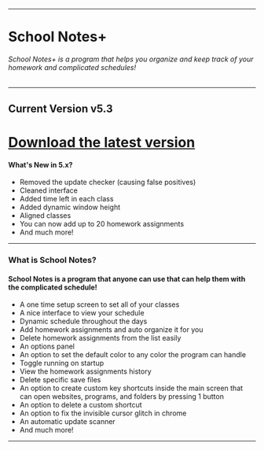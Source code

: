------------------------------------------------------------------------------
# School Notes+

###### School Notes+ is a program that helps you organize and keep track of your homework and complicated schedules!
--------------------------------------------------------------------------------------
## **Current Version v5.3**
# [Download the latest version](https://github.com/BatchSource/School-Notes/raw/master/School%20Notes%2B%20v5.3.exe)

#### What's New in 5.x?
- Removed the update checker (causing false positives)
- Cleaned interface
- Added time left in each class
- Added dynamic window height
- Aligned classes
- You can now add up to 20 homework assignments
- And much more!
--------------------------------

### What is School Notes?
#### School Notes is a program that anyone can use that can help them with the complicated schedule!
- A one time setup screen to set all of your classes
- A nice interface to view your schedule
- Dynamic schedule throughout the days
- Add homework assignments and auto organize it for you
- Delete homework assignments from the list easily
- An options panel
- An option to set the default color to any color the program can handle
- Toggle running on startup
- View the homework assignments history
- Delete specific save files
- An option to create custom key shortcuts inside the main screen that can open websites, programs, and folders by pressing 1 button
- An option to delete a custom shortcut
- An option to fix the invisible cursor glitch in chrome
- An automatic update scanner
- And much more!
-------------------------------

